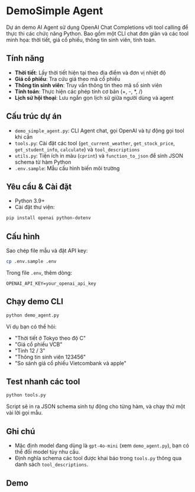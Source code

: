# DemoSimple Agent

Dự án demo AI Agent sử dụng OpenAI Chat Completions với tool calling để thực thi các chức năng Python.
Bao gồm một CLI chat đơn giản và các tool minh họa: thời tiết, giá cổ phiếu, thông tin sinh viên, tính toán.

## Tính năng

- **Thời tiết**: Lấy thời tiết hiện tại theo địa điểm và đơn vị nhiệt độ
- **Giá cổ phiếu**: Tra cứu giá theo mã cổ phiếu
- **Thông tin sinh viên**: Truy vấn thông tin theo mã số sinh viên
- **Tính toán**: Thực hiện các phép tính cơ bản (+, -, *, /)
- **Lịch sử hội thoại**: Lưu ngắn gọn lịch sử giữa người dùng và agent

## Cấu trúc dự án

- `demo_simple_agent.py`: CLI Agent chat, gọi OpenAI và tự động gọi tool khi cần
- `tools.py`: Cài đặt các tool (`get_current_weather`, `get_stock_price`, `get_student_info`, `calculate`) và `tool_descriptions`
- `utils.py`: Tiện ích in màu (`cprint`) và `function_to_json` để sinh JSON schema từ hàm Python
- `.env.sample`: Mẫu cấu hình biến môi trường

## Yêu cầu & Cài đặt

- Python 3.9+
- Cài đặt thư viện:

```bash
pip install openai python-dotenv
```

## Cấu hình

Sao chép file mẫu và đặt API key:

```bash
cp .env.sample .env
```

Trong file `.env`, thêm dòng:

```env
OPENAI_API_KEY=your_openai_api_key
```

## Chạy demo CLI

```bash
python demo_agent.py
```

Ví dụ bạn có thể hỏi:

- "Thời tiết ở Tokyo theo độ C"
- "Giá cổ phiếu VCB"
- "Tính 12 / 3"
- "Thông tin sinh viên 123456"
- "So sánh giá cổ phiếu Vietcombank và apple"

## Test nhanh các tool

```bash
python tools.py
```

Script sẽ in ra JSON schema sinh tự động cho từng hàm, và chạy thử một vài lời gọi mẫu.

## Ghi chú

- Mặc định model đang dùng là `gpt-4o-mini` (xem `demo_agent.py`), bạn có thể đổi model tùy nhu cầu.
- Định nghĩa schema các tool được khai báo trong `tools.py` thông qua danh sách `tool_descriptions`.

## Demo 